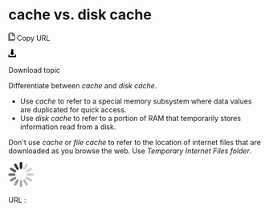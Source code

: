 # cache vs. disk cache

![Copy URL](media/cache-vs-disk-cache/Copy.png)
Copy URL

![Download](media/cache-vs-disk-cache/Download.png)

Download topic

Differentiate between *cache* and *disk cache*. 

  - Use *cache* to refer to a special memory subsystem where data values are duplicated for quick access. 
  - Use *disk cache* to refer to a portion of RAM that temporarily stores information read from a disk. 

Don't use *cache* or *file cache* to refer to the location of internet files that are downloaded as you browse the web. Use *Temporary Internet Files folder*.

![In progress](media/cache-vs-disk-cache/activity-large.gif)

URL :
